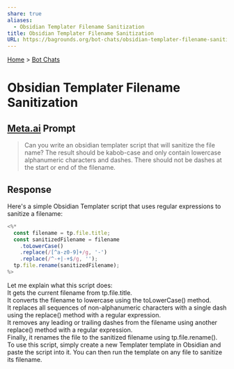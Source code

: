 ```yaml
---
share: true
aliases:
  - Obsidian Templater Filename Sanitization
title: Obsidian Templater Filename Sanitization
URL: https://bagrounds.org/bot-chats/obsidian-templater-filename-sanitization
---
```

[Home](../index.md) > [Bot Chats](./index.md)  
# Obsidian Templater Filename Sanitization  
## [Meta.ai](https://www.meta.ai) Prompt  
> Can you write an obsidian templater script that will sanitize the file name? The result should be kabob-case and only contain lowercase alphanumeric characters and dashes. There should not be dashes at the start or end of the filename.  
  
## Response  
Here's a simple Obsidian Templater script that uses regular expressions to sanitize a filename:  
```js  
<%*  
  const filename = tp.file.title;  
  const sanitizedFilename = filename  
    .toLowerCase()  
    .replace(/[^a-z0-9]+/g, '-')  
    .replace(/^-+|-+$/g, '');  
  tp.file.rename(sanitizedFilename);  
%>  
```  
Let me explain what this script does:  
It gets the current filename from tp.file.title.  
It converts the filename to lowercase using the toLowerCase() method.  
It replaces all sequences of non-alphanumeric characters with a single dash using the replace() method with a regular expression.  
It removes any leading or trailing dashes from the filename using another replace() method with a regular expression.  
Finally, it renames the file to the sanitized filename using tp.file.rename().  
To use this script, simply create a new Templater template in Obsidian and paste the script into it. You can then run the template on any file to sanitize its filename.  
